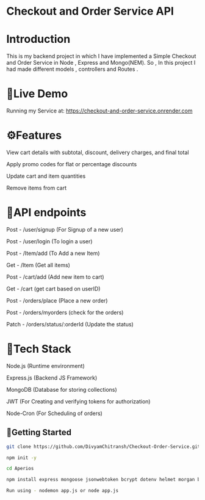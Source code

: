 # Checkout and Order Service API
# Introduction
This is my backend project in which I have implemented a Simple Checkout and Order Service in Node , Express and Mongo(NEM). So , In this project I had made different models , controllers and Routes . 

# 🔗Live Demo 
Running my Service at: https://checkout-and-order-service.onrender.com

# ⚙️Features
View cart details with subtotal, discount, delivery charges, and final total

Apply promo codes for flat or percentage discounts

Update cart and item quantities

Remove items from cart

# 🔗API endpoints
Post - /user/signup (For Signup of a new user)

Post - /user/login (To login a user)

Post - /Item/add (To Add a new Item)

Get - /Item (Get all items)

Post - /cart/add (Add new item to cart)

Get - /cart (get cart based on userID)

Post - /orders/place (Place a new order)

Post - /orders/myorders (check for the orders)

Patch - /orders/status/:orderId (Update the status)

# 🔗Tech Stack

Node.js (Runtime environment)

Express.js (Backend JS Framework)

MongoDB (Database for storing collections)

JWT (For Creating and verifying tokens for authorization)

Node-Cron (For Scheduling of orders)


## 🔗Getting Started


```bash
git clone https://github.com/DivyamChitransh/Checkout-Order-Service.git

npm init -y

cd Aperios 

npm install express mongoose jsonwebtoken bcrypt dotenv helmet morgan bcrypt node-cron nodemon

Run using - nodemon app.js or node app.js

```
